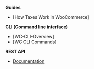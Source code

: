 **Guides**
- [How Taxes Work in WooCommerce]

**CLI (Command line interface)**
- [WC-CLI-Overview]
- [WC CLI Commands]

**REST API**
- [Documentation](http://woocommerce.github.io/woocommerce-rest-api-docs/)